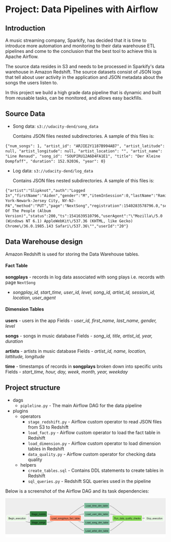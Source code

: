 # Project: Data Pipelines with Airflow

## Introduction

A music streaming company, Sparkify, has decided that it is time to introduce more automation and monitoring to their data warehouse ETL pipelines and come to the conclusion that the best tool to achieve this is Apache Airflow.

The source data resides in S3 and needs to be processed in Sparkify's data warehouse in Amazon Redshift. The source datasets consist of JSON logs that tell about user activity in the application and JSON metadata about the songs the users listen to.

In this project we build a high grade data pipeline that is dynamic and built from reusable tasks, can be monitored, and allows easy backfills.


## Source Data
* Song data: `s3://udacity-dend/song_data`
	
	Contains JSON files nested subdirectories. A sample of this files is:

```
{"num_songs": 1, "artist_id": "ARJIE2Y1187B994AB7", "artist_latitude": null, "artist_longitude": null, "artist_location": "", "artist_name": "Line Renaud", "song_id": "SOUPIRU12A6D4FA1E1", "title": "Der Kleine Dompfaff", "duration": 152.92036, "year": 0}
```

* Log data: `s3://udacity-dend/log_data`
		
	Contains JSON files nested subdirectories. A sample of this files is:

```
{"artist":"Slipknot","auth":"Logged In","firstName":"Aiden","gender":"M","itemInSession":0,"lastName":"Ramirez","length":192.57424,"level":"paid","location":"New York-Newark-Jersey City, NY-NJ-PA","method":"PUT","page":"NextSong","registration":1540283578796.0,"sessionId":19,"song":"Opium Of The People (Album Version)","status":200,"ts":1541639510796,"userAgent":"\"Mozilla\/5.0 (Windows NT 6.1) AppleWebKit\/537.36 (KHTML, like Gecko) Chrome\/36.0.1985.143 Safari\/537.36\"","userId":"20"}
```

## Data Warehouse design

Amazon Redshift is used for storing the Data Warehouse tables.

#### Fact Table
 **songplays**  - records in log data associated with song plays i.e. records with page  `NextSong`
-   _songplay_id, start_time, user_id, level, song_id, artist_id, session_id, location, user_agent_

#### Dimension Tables
 **users**  - users in the app
	Fields -   _user_id, first_name, last_name, gender, level_
	
 **songs**  - songs in music database
Fields - _song_id, title, artist_id, year, duration_

**artists**  - artists in music database
Fields -   _artist_id, name, location, lattitude, longitude_

  **time**  - timestamps of records in  **songplays**  broken down into specific units
Fields -   _start_time, hour, day, week, month, year, weekday_



## Project structure

* dags
	- `pipleline.py` - The main Airflow DAG for the data pipeline
* plugins
	- operators
		* `stage_redshift.py` - Airflow custom operator to read JSON files from S3 to Redshift
		* `load_fact.py` - Airflow custom operator to load the fact table in Redshift
		* `load_dimension.py` - Airflow custom operator to load dimension tables in Redshift
		* `data_quality.py` - Airflow custom operator for checking data quality
	- helpers
		* `create_tables.sql` - Contains DDL statements to create tables in Redshift
		* `sql_queries.py` - Redshift SQL queries used in the pipeline
		

Below is a screenshot of the Airflow DAG and its task dependencies:

![](images/dag.png)